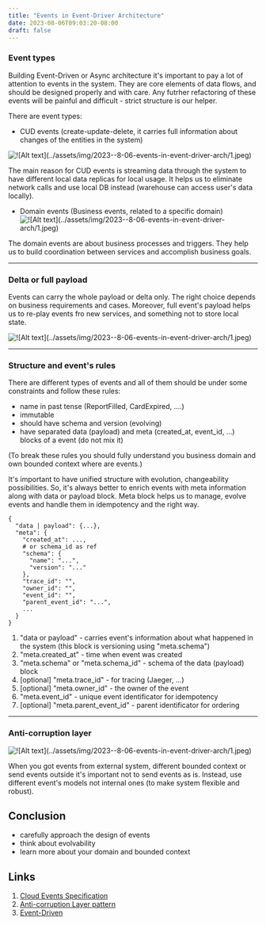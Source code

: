```yaml
---
title: "Events in Event-Driver Architecture"
date: 2023-08-06T09:03:20-08:00
draft: false
---
```


### Event types
Building Event-Driven or Async architecture it's important to pay a lot of attention to events in the system.
They are core elements of data flows, and should be designed properly and with care. Any futrher refactoring of these events will be painful and difficult - strict structure is our helper.

There are event types:
 - CUD events (create-update-delete, it carries full information about changes of the entities in the system)

![!\[Alt text\](../assets/img/2023--8-06-events-in-event-driver-arch/1.jpeg)](/1/1.jpeg)

The main reason for CUD events is streaming data through the system to have different local data replicas for local usage. It helps us to eliminate network calls and use local DB instead (warehouse can access user's data locally).

 - Domain events (Business events, related to a specific domain)
![!\[Alt text\](../assets/img/2023--8-06-events-in-event-driver-arch/1.jpeg)](/1/2.jpg)

The domain events are about business processes and triggers. They help us to build coordination between services and accomplish business goals.

---

### Delta or full payload
Events can carry the whole payload or delta only. The right choice depends on business requirements and cases. Moreover, full event's payload helps us to re-play events fro new services, and something not to store local state.

![!\[Alt text\](../assets/img/2023--8-06-events-in-event-driver-arch/1.jpeg)](/1/3.jpg)

---

### Structure and event's rules
There are different types of events and all of them should be under some constraints and follow these rules:
 - name in past tense (ReportFilled, CardExpired, ....)
 - immutable
 - should have schema and version (evolving)
 - have separated data (payload) and meta (created_at, event_id, ...) blocks of a event (do not mix it)

(To break these rules you should fully understand you business domain and own bounded context where are events.)


It's important to have unified structure with evolution, changeability possibilities. So, it's always better to enrich events with meta information along with data or payload block. Meta block helps us to manage, evolve events and handle them in idempotency and the right way.
```
{
  "data | payload": {...},
  "meta": {
    "created_at": ...,
    # or schema_id as ref
    "schema": {
      "name": "...",
      "version": "..."
    },
    "trace_id": "",
    "owner_id": "",
    "event_id": "",
    "parent_event_id": "...",
    ...
  }
}
```


1. "data or payload" - carries event's information about what happened in the system (this block is versioning using "meta.schema")
2. "meta.created_at" - time when event was created
3. "meta.schema" or "meta.schema_id" - schema of the data (payload) block
4. [optional] "meta.trace_id" - for tracing (Jaeger, ...)
5. [optional] "meta.owner_id" - the owner of the event
6. "meta.event_id" - unique event identificator for idempotency
7. [optional] "meta.parent_event_id" - parent identificator for ordering


---

### Anti-corruption layer
![!\[Alt text\](../assets/img/2023--8-06-events-in-event-driver-arch/1.jpeg)](/1/4.jpg)

When you got events from external system, different bounded context or send events outside it's important not to send events as is.
Instead, use different event's models not internal ones (to make system flexible and robust).

## Conclusion
- carefully approach the design of events
- think about evolvability
- learn more about your domain and bounded context


## Links
1. [Cloud Events Specification](https://cloudevents.io)
2. [Anti-corruption Layer pattern](https://learn.microsoft.com/en-us/azure/architecture/patterns/anti-corruption-layer)
3. [Event-Driven](https://martinfowler.com/articles/201701-event-driven.html)
